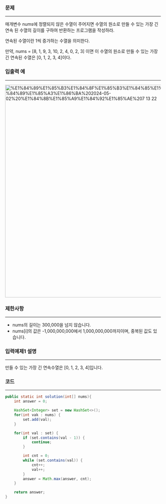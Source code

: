 ### 문제

---

매개변수 nums에 정렬되지 않은 수열이 주어지면 수열의 원소로 만들 수 있는 가장 긴 연속 된 수열의 길이를 구하여 반환하는 프로그램을 작성하라.

연속된 수열이란 1씩 증가하는 수열을 의미한다.

만약, nums = [8, 1, 9, 3, 10, 2, 4, 0, 2, 3] 이면 이 수열의 원소로 만들 수 있는 가장 긴 연속된 수열은 [0, 1, 2, 3, 4]이다.

### 입출력 예

---

<img width="688" alt="%E1%84%89%E1%85%B3%E1%84%8F%E1%85%B3%E1%84%85%E1%85%B5%E1%86%AB%E1%84%89%E1%85%A3%E1%86%BA%202024-05-02%20%E1%84%8B%E1%85%A9%E1%84%92%E1%85%AE%207 13 22" src="https://github.com/runtime-zer0/goorrrng/assets/147473025/968064f2-ef04-4ea2-9bc4-650cb4d392a0">

### 제한사항

---

- nums의 길이는 300,000을 넘지 않습니다.
- nums[i]의 값은 -1,000,000,000에서 1,000,000,000까지이며, 중복된 값도 있습니다.

### 입력예제1 설명

---

만들 수 있는 가장 긴 연속수열은 [0, 1, 2, 3, 4]입니다.

### 코드

---

```java
public static int solution(int[] nums){
    int answer = 0;

    HashSet<Integer> set = new HashSet<>();
    for(int vak : nums) {
        set.add(val);
    }

    for(int val : set) {
        if (set.contains(val - 1)) {
            continue;
        }

        int cnt = 0;
        while (set.contains(val)) {
            cnt++;
            val++;
        }
        answer = Math.max(answer, cnt);
    }

    return answer;
}
```